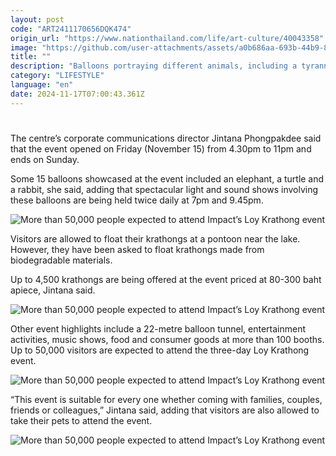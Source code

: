 ```yaml
---
layout: post
code: "ART2411170656DQK474"
origin_url: "https://www.nationthailand.com/life/art-culture/40043358"
image: "https://github.com/user-attachments/assets/a0b686aa-693b-44b9-8f0c-f1c992e0140a"
title: ""
description: "Balloons portraying different animals, including a tyrannosaurus rex, are among attractions at the Loy Krathong event being held near Muang Thong Thani lake in Nonthaburi province, event organiser Impact Exhibition and Convention Centre said."
category: "LIFESTYLE"
language: "en"
date: 2024-11-17T07:00:43.361Z
---
```


# 









The centre’s corporate communications director Jintana Phongpakdee said that the event opened on Friday (November 15) from 4.30pm to 11pm and ends on Sunday.

Some 15 balloons showcased at the event included an elephant, a turtle and a rabbit, she said, adding that spectacular light and sound shows involving these balloons are being held twice daily at 7pm and 9.45pm.

  ![More than 50,000 people expected to attend Impact’s Loy Krathong event](https://github.com/user-attachments/assets/15bc329b-a89d-4e62-92e6-b9b177eaaa15)

Visitors are allowed to float their krathongs at a pontoon near the lake. However, they have been asked to float krathongs made from biodegradable materials.

Up to 4,500 krathongs are being offered at the event priced at 80-300 baht apiece, Jintana said.

  
  ![More than 50,000 people expected to attend Impact’s Loy Krathong event](https://github.com/user-attachments/assets/cfac4d15-3492-4ffb-af07-6a38c023b7b1)

Other event highlights include a 22-metre balloon tunnel, entertainment activities, music shows, food and consumer goods at more than 100 booths. Up to 50,000 visitors are expected to attend the three-day Loy Krathong event.

  ![More than 50,000 people expected to attend Impact’s Loy Krathong event](https://github.com/user-attachments/assets/7cae200b-f738-4fcf-a4b9-d9b6d01cbd48)

“This event is suitable for every one whether coming with families, couples, friends or colleagues,” Jintana said, adding that visitors are also allowed to take their pets to attend the event.

  ![More than 50,000 people expected to attend Impact’s Loy Krathong event](https://github.com/user-attachments/assets/2f77aba9-bcf1-440d-a82c-79bac235f50b)

